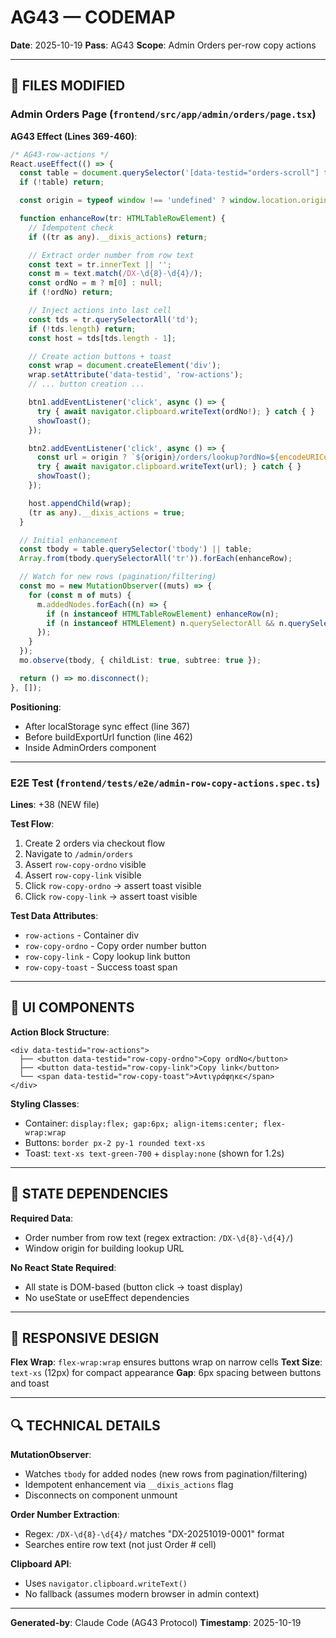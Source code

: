 # AG43 — CODEMAP

**Date**: 2025-10-19
**Pass**: AG43
**Scope**: Admin Orders per-row copy actions

---

## 📂 FILES MODIFIED

### Admin Orders Page (`frontend/src/app/admin/orders/page.tsx`)

**AG43 Effect (Lines 369-460)**:
```typescript
/* AG43-row-actions */
React.useEffect(() => {
  const table = document.querySelector('[data-testid="orders-scroll"] table') || document.querySelector('table');
  if (!table) return;

  const origin = typeof window !== 'undefined' ? window.location.origin : '';

  function enhanceRow(tr: HTMLTableRowElement) {
    // Idempotent check
    if ((tr as any).__dixis_actions) return;

    // Extract order number from row text
    const text = tr.innerText || '';
    const m = text.match(/DX-\d{8}-\d{4}/);
    const ordNo = m ? m[0] : null;
    if (!ordNo) return;

    // Inject actions into last cell
    const tds = tr.querySelectorAll('td');
    if (!tds.length) return;
    const host = tds[tds.length - 1];

    // Create action buttons + toast
    const wrap = document.createElement('div');
    wrap.setAttribute('data-testid', 'row-actions');
    // ... button creation ...

    btn1.addEventListener('click', async () => {
      try { await navigator.clipboard.writeText(ordNo!); } catch { }
      showToast();
    });

    btn2.addEventListener('click', async () => {
      const url = origin ? `${origin}/orders/lookup?ordNo=${encodeURIComponent(ordNo!)}` : ordNo!;
      try { await navigator.clipboard.writeText(url); } catch { }
      showToast();
    });

    host.appendChild(wrap);
    (tr as any).__dixis_actions = true;
  }

  // Initial enhancement
  const tbody = table.querySelector('tbody') || table;
  Array.from(tbody.querySelectorAll('tr')).forEach(enhanceRow);

  // Watch for new rows (pagination/filtering)
  const mo = new MutationObserver((muts) => {
    for (const m of muts) {
      m.addedNodes.forEach((n) => {
        if (n instanceof HTMLTableRowElement) enhanceRow(n);
        if (n instanceof HTMLElement) n.querySelectorAll && n.querySelectorAll('tr').forEach((tr) => enhanceRow(tr as HTMLTableRowElement));
      });
    }
  });
  mo.observe(tbody, { childList: true, subtree: true });

  return () => mo.disconnect();
}, []);
```

**Positioning**:
- After localStorage sync effect (line 367)
- Before buildExportUrl function (line 462)
- Inside AdminOrders component

---

### E2E Test (`frontend/tests/e2e/admin-row-copy-actions.spec.ts`)

**Lines**: +38 (NEW file)

**Test Flow**:
1. Create 2 orders via checkout flow
2. Navigate to `/admin/orders`
3. Assert `row-copy-ordno` visible
4. Assert `row-copy-link` visible
5. Click `row-copy-ordno` → assert toast visible
6. Click `row-copy-link` → assert toast visible

**Test Data Attributes**:
- `row-actions` - Container div
- `row-copy-ordno` - Copy order number button
- `row-copy-link` - Copy lookup link button
- `row-copy-toast` - Success toast span

---

## 🎨 UI COMPONENTS

**Action Block Structure**:
```
<div data-testid="row-actions">
  ├── <button data-testid="row-copy-ordno">Copy ordNo</button>
  ├── <button data-testid="row-copy-link">Copy link</button>
  └── <span data-testid="row-copy-toast">Αντιγράφηκε</span>
</div>
```

**Styling Classes**:
- Container: `display:flex; gap:6px; align-items:center; flex-wrap:wrap`
- Buttons: `border px-2 py-1 rounded text-xs`
- Toast: `text-xs text-green-700` + `display:none` (shown for 1.2s)

---

## 🔗 STATE DEPENDENCIES

**Required Data**:
- Order number from row text (regex extraction: `/DX-\d{8}-\d{4}/`)
- Window origin for building lookup URL

**No React State Required**:
- All state is DOM-based (button click → toast display)
- No useState or useEffect dependencies

---

## 📱 RESPONSIVE DESIGN

**Flex Wrap**: `flex-wrap:wrap` ensures buttons wrap on narrow cells
**Text Size**: `text-xs` (12px) for compact appearance
**Gap**: 6px spacing between buttons and toast

---

## 🔍 TECHNICAL DETAILS

**MutationObserver**:
- Watches `tbody` for added nodes (new rows from pagination/filtering)
- Idempotent enhancement via `__dixis_actions` flag
- Disconnects on component unmount

**Order Number Extraction**:
- Regex: `/DX-\d{8}-\d{4}/` matches "DX-20251019-0001" format
- Searches entire row text (not just Order # cell)

**Clipboard API**:
- Uses `navigator.clipboard.writeText()`
- No fallback (assumes modern browser in admin context)

---

**Generated-by**: Claude Code (AG43 Protocol)
**Timestamp**: 2025-10-19
